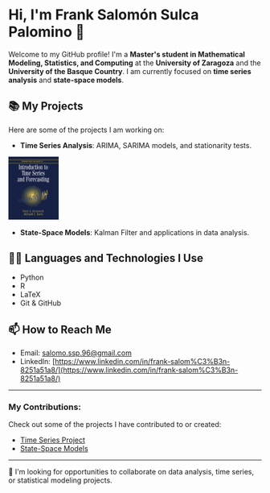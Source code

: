 # Hi, I'm Frank Salomón Sulca Palomino 👋

Welcome to my GitHub profile! I'm a **Master's student in Mathematical Modeling, Statistics, and Computing** at the **University of Zaragoza** and the **University of the Basque Country**. I am currently focused on **time series analysis** and **state-space models**.

## 📚 My Projects

Here are some of the projects I am working on:

- **Time Series Analysis**: ARIMA, SARIMA models, and stationarity tests.
<img src="https://github.com/franksalomon/franksalomon/blob/main/978-1-4757-2526-1.jpeg" alt="Series Temporales" width="100" />

- **State-Space Models**: Kalman Filter and applications in data analysis.

## 🧑‍💻 Languages and Technologies I Use

- Python
- R
- LaTeX
- Git & GitHub

## 📫 How to Reach Me

- Email: [salomo.ssp.96@gmail.com](mailto:salomo.ssp.96@gmail.com)
- LinkedIn: [https://www.linkedin.com/in/frank-salom%C3%B3n-8251a51a8/](https://www.linkedin.com/in/frank-salom%C3%B3n-8251a51a8/)

---

### My Contributions:

Check out some of the projects I have contributed to or created:

- [Time Series Project](https://franksalomon.github.io/time-series/)
- [State-Space Models](https://franksalomon.github.io/State-Space-Models/)


---

🔭 I'm looking for opportunities to collaborate on data analysis, time series, or statistical modeling projects.


